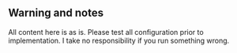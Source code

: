 ## Warning and notes

All content here is as is. Please test all configuration prior to implementation. I take no responsibility if you run something wrong.

